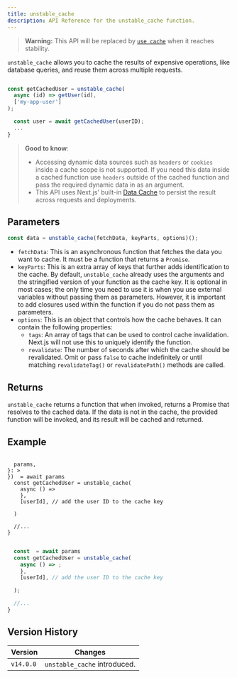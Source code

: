 ```yaml
---
title: unstable_cache
description: API Reference for the unstable_cache function.
---
```


> **Warning:** This API will be replaced by [`use cache`](/docs/app/api-reference/directives/use-cache) when it reaches stability.

`unstable_cache` allows you to cache the results of expensive operations, like database queries, and reuse them across multiple requests.

```jsx

const getCachedUser = unstable_cache(
  async (id) => getUser(id),
  ['my-app-user']
);

  const user = await getCachedUser(userID);
  ...
}
```

> **Good to know**:
>
> - Accessing dynamic data sources such as `headers` or `cookies` inside a cache scope is not supported. If you need this data inside a cached function use `headers` outside of the cached function and pass the required dynamic data in as an argument.
> - This API uses Next.js' built-in [Data Cache](/docs/app/guides/caching#data-cache) to persist the result across requests and deployments.

## Parameters

```jsx
const data = unstable_cache(fetchData, keyParts, options)();
```

- `fetchData`: This is an asynchronous function that fetches the data you want to cache. It must be a function that returns a `Promise`.
- `keyParts`: This is an extra array of keys that further adds identification to the cache. By default, `unstable_cache` already uses the arguments and the stringified version of your function as the cache key. It is optional in most cases; the only time you need to use it is when you use external variables without passing them as parameters. However, it is important to add closures used within the function if you do not pass them as parameters.
- `options`: This is an object that controls how the cache behaves. It can contain the following properties:
  - `tags`: An array of tags that can be used to control cache invalidation. Next.js will not use this to uniquely identify the function.
  - `revalidate`: The number of seconds after which the cache should be revalidated. Omit or pass `false` to cache indefinitely or until matching `revalidateTag()` or `revalidatePath()` methods are called.

## Returns

`unstable_cache` returns a function that when invoked, returns a Promise that resolves to the cached data. If the data is not in the cache, the provided function will be invoked, and its result will be cached and returned.

## Example

```tsx filename="app/page.tsx" switcher

  params,
}: >
})  = await params
  const getCachedUser = unstable_cache(
    async () =>
    },
    [userId], // add the user ID to the cache key

  )

  //...
}
```

```jsx filename="app/page.jsx" switcher

  const  = await params
  const getCachedUser = unstable_cache(
    async () => ;
    },
    [userId], // add the user ID to the cache key

  );

  //...
}
```

## Version History

| Version   | Changes                      |
| --------- | ---------------------------- |
| `v14.0.0` | `unstable_cache` introduced. |
